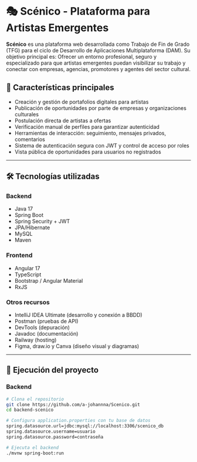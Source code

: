 # 🎭 Scénico - Plataforma para Artistas Emergentes

**Scénico** es una plataforma web desarrollada como Trabajo de Fin de Grado (TFG) para el ciclo de Desarrollo de Aplicaciones Multiplataforma (DAM).
Su objetivo principal es:
Ofrecer un entorno profesional, seguro y especializado para que artistas emergentes puedan visibilizar su trabajo y conectar con empresas, agencias, promotores y agentes del sector cultural.

## 🧩 Características principales

- Creación y gestión de portafolios digitales para artistas
- Publicación de oportunidades por parte de empresas y organizaciones culturales
- Postulación directa de artistas a ofertas
- Verificación manual de perfiles para garantizar autenticidad
- Herramientas de interacción: seguimiento, mensajes privados, comentarios
- Sistema de autenticación segura con JWT y control de acceso por roles
- Vista pública de oportunidades para usuarios no registrados

---

## 🛠️ Tecnologías utilizadas

### Backend
- Java 17
- Spring Boot
- Spring Security + JWT
- JPA/Hibernate
- MySQL
- Maven

### Frontend
- Angular 17
- TypeScript
- Bootstrap / Angular Material
- RxJS

### Otros recursos
- IntelliJ IDEA Ultimate (desarrollo y conexión a BBDD)
- Postman (pruebas de API)
- DevTools (depuración)
- Javadoc (documentación)
- Railway (hosting)
- Figma, draw.io y Canva (diseño visual y diagramas)


---

## 🚀 Ejecución del proyecto

### Backend

```bash
# Clona el repositorio
git clone https://github.com/a-johannna/Scenico.git
cd backend-scenico

# Configura application.properties con tu base de datos
spring.datasource.url=jdbc:mysql://localhost:3306/scenico_db
spring.datasource.username=usuario
spring.datasource.password=contraseña

# Ejecuta el backend
./mvnw spring-boot:run
